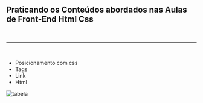 ## Praticando os Conteúdos abordados nas Aulas de Front-End Html Css
<br>

----
<br>

<ul>
<li>Posicionamento com css</li>
<li>Tags</li>
<li>Link</li>
<li>Html</li>
</ul>






![tabela](https://user-images.githubusercontent.com/83560879/174514262-95103474-c474-489a-b509-6cc97adf8e82.png)
